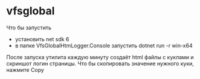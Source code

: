 # vfsglobal

Что бы запустить
* установить net sdk 6
* в папке VfsGlobalHtmLogger.Console запустить dotnet run -r win-x64

После запуска утилита каждую минуту создаёт html файлы с куклами и скриншот логин страницы.
Что бы скопировать значение нужного куки, нажмите Copy

